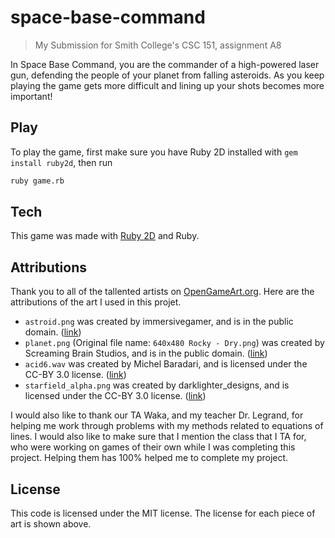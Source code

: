 # space-base-command
> My Submission for Smith College's CSC 151, assignment A8

In Space Base Command, you are the commander of a high-powered laser gun, defending the people of your planet from falling asteroids. As you keep playing the game gets more difficult and lining up your shots becomes more important!

[](README-screenshot.png)

## Play

To play the game, first make sure you have Ruby 2D installed with `gem install ruby2d`, then run
```zsh
ruby game.rb
```

## Tech

This game was made with [Ruby 2D](https://www.ruby2d.com) and Ruby.

## Attributions

Thank you to all of the tallented artists on [OpenGameArt.org](https://opengameart.org). Here are the attributions of the art I used in this projet.
* `astroid.png` was created by immersivegamer, and is in the public domain. ([link](https://opengameart.org/content/space-shooter-assets))
* `planet.png` (Original file name: `640x480 Rocky - Dry.png`) was created by Screaming Brain Studios, and is in the public domain. ([link](https://opengameart.org/content/planet-surface-backgrounds))
* `acid6.wav` was created by Michel Baradari, and is licensed  under the CC-BY 3.0 license. ([link](https://opengameart.org/content/9-sci-fi-computer-sounds-and-beeps))
* `starfield_alpha.png` was created by darklighter_designs, and is licensed under the CC-BY 3.0 license. ([link](https://opengameart.org/content/starfield-alpha-4k))

I would also like to thank our TA Waka, and my teacher Dr. Legrand, for helping me work through problems with my methods related to equations of lines. I would also like to make sure that I mention the class that I TA for, who were working on games of their own while I was completing this project. Helping them has 100% helped me to complete my project.
## License

This code is licensed under the MIT license. The license for each piece of art is shown above.
